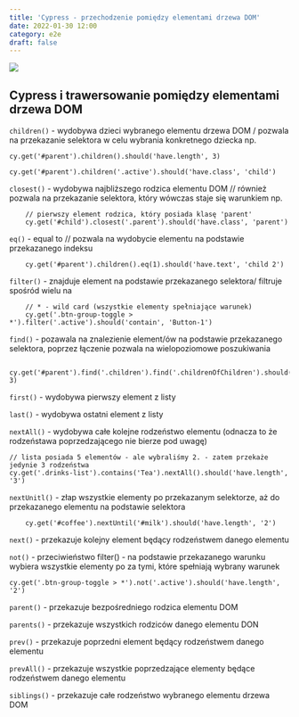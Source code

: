 ```yaml
---
title: 'Cypress - przechodzenie pomiędzy elementami drzewa DOM'
date: 2022-01-30 12:00
category: e2e
draft: false
---
```


![](https://upload.wikimedia.org/wikipedia/commons/thumb/5/5a/DOM-model.svg/1200px-DOM-model.svg.png)
## Cypress i trawersowanie pomiędzy elementami drzewa DOM

`children()` - wydobywa dzieci wybranego elementu drzewa DOM / pozwala na przekazanie selektora w celu wybrania konkretnego dziecka np.

    cy.get('#parent').children().should('have.length', 3)

    cy.get('#parent').children('.active').should('have.class', 'child')

`closest()` - wydobywa najbliższego rodzica elementu DOM // również pozwala na przekazanie selektora, który wówczas staje się warunkiem np.
    
        // pierwszy element rodzica, który posiada klasę 'parent'
        cy.get('#child').closest('.parent').should('have.class', 'parent')
        

`eq()` - equal to // pozwala na wydobycie elementu na podstawie przekazanego indeksu

        cy.get('#parent').children().eq(1).should('have.text', 'child 2')

`filter()` - znajduje element na podstawie przekazanego selektora/ filtruje spośród wielu na

        // * - wild card (wszystkie elementy spełniające warunek)
        cy.get('.btn-group-toggle > *').filter('.active').should('contain', 'Button-1')

`find()` - pozawala na znalezienie element/ów na podstawie przekazanego selektora, poprzez łączenie pozwala na wielopoziomowe poszukiwania

        cy.get('#parent').find('.children').find('.childrenOfChildren').should('have.length', 3)

`first()` - wydobywa pierwszy element z listy

`last()` - wydobywa ostatni element z listy

`nextAll()` - wydobywa całe kolejne rodzeństwo elementu (odnacza to że rodzeństawa poprzedzającego nie bierze pod uwagę) 

    // lista posiada 5 elementów - ale wybraliśmy 2. - zatem przekaże jedynie 3 rodzeństwa
    cy.get('.drinks-list').contains('Tea').nextAll().should('have.length', '3')

`nextUnitl()` - złap wszystkie elementy po przekazanym selektorze, aż do przekazanego elementu na podstawie selektora

        cy.get('#coffee').nextUntil('#milk').should('have.length', '2')

`next()` - przekazuje kolejny element będący rodzeństwem danego elementu

`not()` - przeciwieństwo filter() - na podstawie przekazanego warunku wybiera wszystkie elementy po za tymi, które spełniają wybrany warunek

    cy.get('.btn-group-toggle > *').not('.active').should('have.length', '2')

`parent()` - przekazuje bezpośredniego rodzica elementu DOM

`parents()` - przekazuje wszystkich rodziców danego elementu DON

`prev()` - przekazuje poprzedni element będący rodzeństwem danego elementu

`prevAll()` - przekazuje wszystkie poprzedzające elementy będące rodzeństwem danego elementu

`siblings()` - przekazuje całe rodzeństwo wybranego elementu drzewa DOM
